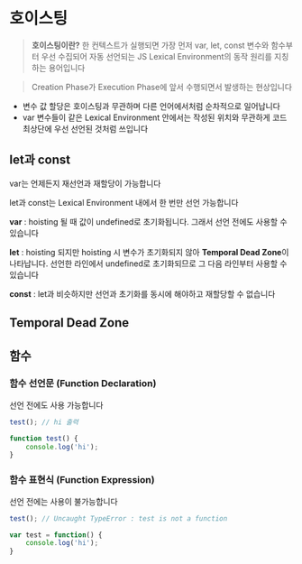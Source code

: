 # 호이스팅

> **호이스팅이란?**
> 한 컨텍스트가 실행되면 가장 먼저 var, let, const 변수와 함수부터 우선 수집되어 자동 선언되는 JS Lexical Environment의 동작 원리를 지칭하는 용어입니다

> Creation Phase가 Execution Phase에 앞서 수행되면서 발생하는 현상입니다

* 변수 값 할당은 호이스팅과 무관하며 다른 언어에서처럼 순차적으로 일어납니다
* var 변수들이 같은 Lexical Environment 안에서는 작성된 위치와 무관하게 코드 최상단에 우선 선언된 것처럼 쓰입니다

## let과 const

var는 언제든지 재선언과 재할당이 가능합니다

let과 const는 Lexical Environment 내에서 한 번만 선언 가능합니다

**var** : hoisting 될 때 값이 undefined로 초기화됩니다. 그래서 선언 전에도 사용할 수 있습니다

**let** : hoisting 되지만 hoisting 시 변수가 초기화되지 않아 **Temporal Dead Zone**이 나타납니다. 선언한 라인에서 undefined로 초기화되므로 그 다음 라인부터 사용할 수 있습니다

**const** : let과 비슷하지만 선언과 초기화를 동시에 해야하고 재할당할 수 없습니다

## Temporal Dead Zone

## 함수

### 함수 선언문 (Function Declaration)

선언 전에도 사용 가능합니다

```javascript
test(); // hi 출력

function test() {
    console.log('hi');
}
```

### 함수 표현식 (Function Expression)

선언 전에는 사용이 불가능합니다

```javascript
test(); // Uncaught TypeError : test is not a function

var test = function() {
    console.log('hi');
}
```
